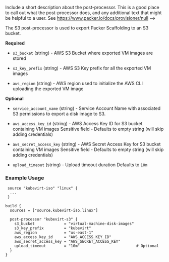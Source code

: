   Include a short description about the post-processor. This is a good place
  to call out what the post-processor does, and any additional text that might
  be helpful to a user. See https://www.packer.io/docs/provisioner/null
-->

The S3 post-processor is used to export Packer Scaffolding to an S3 bucket.


<!-- Post-Processor Configuration Fields -->

**Required**

- `s3_bucket` (string) -  AWS S3 Bucket where exported VM images are stored

- `s3_key_prefix` (string) -  AWS S3 Key prefix for all the exported VM images

- `aws_region` (string) -  AWS region used to initialize the AWS CLI uploading the exported VM image

<!--
  Optional Configuration Fields

  Configuration options that are not required or have reasonable defaults
  should be listed under the optionals section. Defaults values should be
  noted in the description of the field
-->

**Optional**
- `service_account_name` (string) - Service Account Name with associated S3 permissions to export a disk image to S3.

- `aws_access_key_id` (string) -  AWS Access Key ID for S3 bucket containing VM images
Sensitive field - Defaults to empty string (will skip adding credentials)

- `aws_secret_access_key` (string) -  AWS Secret Access Key for S3 bucket containing VM images
Sensitive field - Defaults to empty string (will skip adding credentials)

- `upload_timeout` (string) -  Upload timeout duration
Defaults to `10m`

<!--
  A basic example on the usage of the post-processor. Multiple examples
  can be provided to highlight various configurations.

-->
### Example Usage


```hcl
 source "kubevirt-iso" "linux" {
  ...
 }

build {
  sources = ["source.kubevirt-iso.linux"]

  post-processor "kubevirt-s3" {
    s3_bucket             = "virtual-machine-disk-images"
    s3_key_prefix         = "kubevirt"
    aws_region            = "us-east-1"
    aws_access_key_id     = "AWS_ACCESS_KEY_ID"
    aws_secret_access_key = "AWS_SECRET_ACCESS_KEY"
    upload_timeout        = "10m"                         # Optional
  }
}
```
